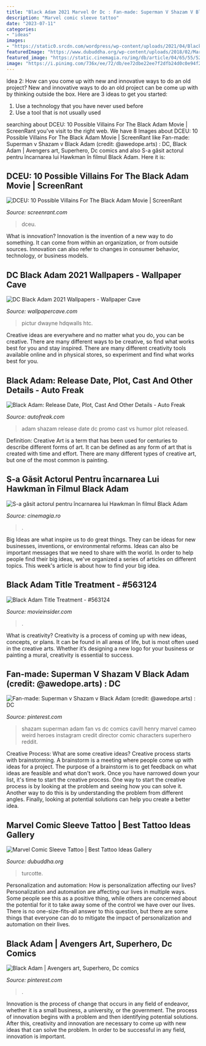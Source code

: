 ```yaml
---
title: "Black Adam 2021 Marvel Or Dc : Fan-made: Superman V Shazam V Black Adam (credit: @awedope.arts) : Dc"
description: "Marvel comic sleeve tattoo"
date: "2023-07-11"
categories:
- "ideas"
images:
- "https://static0.srcdn.com/wordpress/wp-content/uploads/2021/04/Black-Adam-Villains-Main.jpg"
featuredImage: "https://www.dubuddha.org/wp-content/uploads/2018/02/Marvel-Comic-Sleeve-Tattoo-by-Derek-Turcotte-728x728.jpg"
featured_image: "https://static.cinemagia.ro/img/db/article/04/65/55/525196l.jpg?ts=1601270734"
image: "https://i.pinimg.com/736x/ee/72/db/ee72dbe22ee7f2dfb24d0c0e94f25ef9.jpg"
---
```



Idea 2: How can you come up with new and innovative ways to do an old project?
New and innovative ways to do an old project can be come up with by thinking outside the box. Here are 3 ideas to get you started: 
1. Use a technology that you have never used before 
2. Use a tool that is not usually used 

	

		
searching about DCEU: 10 Possible Villains For The Black Adam Movie | ScreenRant you've visit to the right web. We have 8 Images about DCEU: 10 Possible Villains For The Black Adam Movie | ScreenRant like Fan-made: Superman v Shazam v Black Adam (credit: @awedope.arts) : DC, Black Adam | Avengers art, Superhero, Dc comics and also S-a găsit actorul pentru încarnarea lui Hawkman în filmul Black Adam. Here it is:
		
    
## DCEU: 10 Possible Villains For The Black Adam Movie | ScreenRant

<img loading=lazy src="https://static0.srcdn.com/wordpress/wp-content/uploads/2021/04/Black-Adam-Villains-Main.jpg" onerror="this.onerror=null;this.src='https://tse4.mm.bing.net/th?id=OIP.E6NLbQra7OklqmuPNPHM4AHaDt&amp;pid=15.1';" alt="DCEU: 10 Possible Villains For The Black Adam Movie | ScreenRant">

_Source: screenrant.com_

>dceu. 

	

What is innovation?
Innovation is the invention of a new way to do something. It can come from within an organization, or from outside sources. Innovation can also refer to changes in consumer behavior, technology, or business models.

    
## DC Black Adam 2021 Wallpapers - Wallpaper Cave

<img loading=lazy src="https://wallpapercave.com/wp/wp7265651.jpg" onerror="this.onerror=null;this.src='https://tse2.mm.bing.net/th?id=OIP.RlFtHPdux8RAuNKc_e7hpwHaQC&amp;pid=15.1';" alt="DC Black Adam 2021 Wallpapers - Wallpaper Cave">

_Source: wallpapercave.com_

>pictur dwayne hdqwalls htc. 

	

Creative ideas are everywhere and no matter what you do, you can be creative. There are many different ways to be creative, so find what works best for you and stay inspired. There are many different creativity tools available online and in physical stores, so experiment and find what works best for you.

    
## Black Adam: Release Date, Plot, Cast And Other Details - Auto Freak

<img loading=lazy src="https://autofreak.com/wp-content/uploads/2020/06/mz4z9xe4fd831.jpg" onerror="this.onerror=null;this.src='https://tse4.mm.bing.net/th?id=OIP.WJku5dFemRn9msnmiZbiuwHaEF&amp;pid=15.1';" alt="Black Adam: Release Date, Plot, Cast And Other Details - Auto Freak">

_Source: autofreak.com_

>adam shazam release date dc promo cast vs humor plot released. 

	

Definition:
Creative Art is a term that has been used for centuries to describe different forms of art. It can be defined as any form of art that is created with time and effort. There are many different types of creative art, but one of the most common is painting.

    
## S-a Găsit Actorul Pentru încarnarea Lui Hawkman în Filmul Black Adam

<img loading=lazy src="https://static.cinemagia.ro/img/db/article/04/65/55/525196l.jpg?ts=1601270734" onerror="this.onerror=null;this.src='https://tse2.mm.bing.net/th?id=OIP.ippuDmpR10a1iwSEM52hagHaD4&amp;pid=15.1';" alt="S-a găsit actorul pentru încarnarea lui Hawkman în filmul Black Adam">

_Source: cinemagia.ro_

>. 

	

Big Ideas are what inspire us to do great things. They can be ideas for new businesses, inventions, or environmental reforms. Ideas can also be important messages that we need to share with the world. In order to help people find their big ideas, we've organized a series of articles on different topics. This week's article is about how to find your big idea.

    
## Black Adam Title Treatment - #563124

<img loading=lazy src="https://s.movieinsider.com/images/p/563124_m1598141841.jpg" onerror="this.onerror=null;this.src='https://tse4.mm.bing.net/th?id=OIP.UnNJtruCLok9ry4pTwQAswHaEK&amp;pid=15.1';" alt="Black Adam Title Treatment - #563124">

_Source: movieinsider.com_

>. 

	

What is creativity?
Creativity is a process of coming up with new ideas, concepts, or plans. It can be found in all areas of life, but is most often used in the creative arts. Whether it’s designing a new logo for your business or painting a mural, creativity is essential to success.

    
## Fan-made: Superman V Shazam V Black Adam (credit: @awedope.arts) : DC

<img loading=lazy src="https://i.pinimg.com/736x/bf/99/32/bf99320337af3f4697bbe6914a41afd9.jpg" onerror="this.onerror=null;this.src='https://tse2.mm.bing.net/th?id=OIP.QLFtAtn-WJkwBRyNFfoF2gHaIi&amp;pid=15.1';" alt="Fan-made: Superman v Shazam v Black Adam (credit: @awedope.arts) : DC">

_Source: pinterest.com_

>shazam superman adam fan vs dc comics cavill henry marvel cameo weird heroes instagram credit director comic characters superhero reddit. 

	

Creative Process: What are some creative ideas?
Creative process starts with brainstorming. A brainstorm is a meeting where people come up with ideas for a project. The purpose of a brainstorm is to get feedback on what ideas are feasible and what don't work. Once you have narrowed down your list, it's time to start the creative process.
One way to start the creative process is by looking at the problem and seeing how you can solve it. Another way to do this is by understanding the problem from different angles. Finally, looking at potential solutions can help you create a better idea.

    
## Marvel Comic Sleeve Tattoo | Best Tattoo Ideas Gallery

<img loading=lazy src="https://www.dubuddha.org/wp-content/uploads/2018/02/Marvel-Comic-Sleeve-Tattoo-by-Derek-Turcotte-728x728.jpg" onerror="this.onerror=null;this.src='https://tse4.mm.bing.net/th?id=OIP.9HfPLqZFUzJJpmL_nT3PRgHaHa&amp;pid=15.1';" alt="Marvel Comic Sleeve Tattoo | Best Tattoo Ideas Gallery">

_Source: dubuddha.org_

>turcotte. 

	

Personalization and automation: How is personalization affecting our lives?
Personalization and automation are affecting our lives in multiple ways. Some people see this as a positive thing, while others are concerned about the potential for it to take away some of the control we have over our lives. There is no one-size-fits-all answer to this question, but there are some things that everyone can do to mitigate the impact of personalization and automation on their lives.

    
## Black Adam | Avengers Art, Superhero, Dc Comics

<img loading=lazy src="https://i.pinimg.com/736x/ee/72/db/ee72dbe22ee7f2dfb24d0c0e94f25ef9.jpg" onerror="this.onerror=null;this.src='https://tse2.mm.bing.net/th?id=OIP.P5-LUam1Z1R5EkuAeR7rpAHaJQ&amp;pid=15.1';" alt="Black Adam | Avengers art, Superhero, Dc comics">

_Source: pinterest.com_

>. 

	

Innovation is the process of change that occurs in any field of endeavor, whether it is a small business, a university, or the government. The process of innovation begins with a problem and then identifying potential solutions. After this, creativity and innovation are necessary to come up with new ideas that can solve the problem. In order to be successful in any field, innovation is important.

